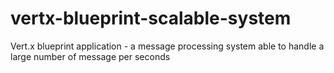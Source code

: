# vertx-blueprint-scalable-system
Vert.x blueprint application - a message processing system able to handle a large number of message per seconds
